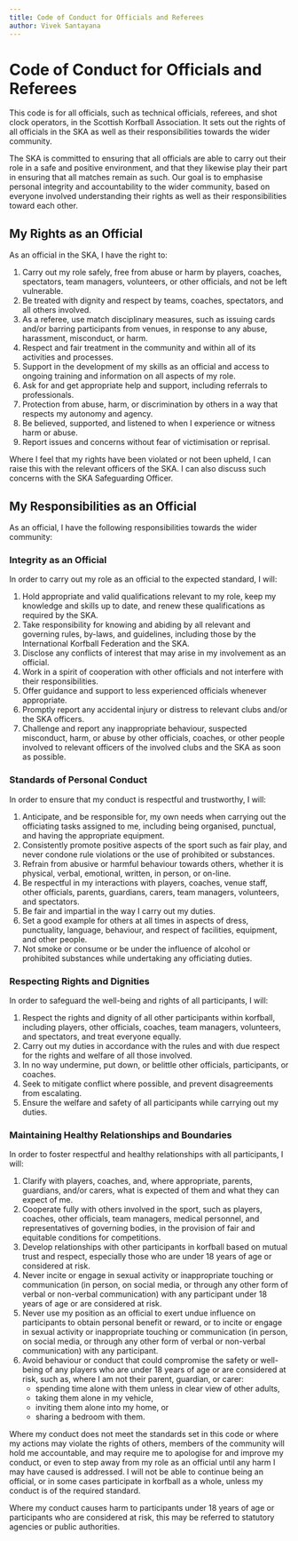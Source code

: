 ```yaml
---
title: Code of Conduct for Officials and Referees
author: Vivek Santayana
---
```


# Code of Conduct for Officials and Referees

This code is for all officials, such as technical officials, referees, and shot clock operators, in the Scottish Korfball Association.
It sets out the rights of all officials in the SKA as well as their responsibilities towards the wider community.

The SKA is committed to ensuring that all officials are able to carry out their role in a safe and positive environment, and that they likewise play their part in ensuring that all matches remain as such.
Our goal is to emphasise personal integrity and accountability to the wider community, based on everyone involved understanding their rights as well as their responsibilities toward each other.

## My Rights as an Official

As an official in the SKA, I have the right to:

1. Carry out my role safely, free from abuse or harm by players, coaches, spectators, team managers, volunteers, or other officials, and not be left vulnerable.
2. Be treated with dignity and respect by teams, coaches, spectators, and all others involved.
3. As a referee, use match disciplinary measures, such as issuing cards and/or barring participants from venues, in response to any abuse, harassment, misconduct, or harm.
4. Respect and fair treatment in the community and within all of its activities and processes.
5. Support in the development of my skills as an official and access to ongoing training and information on all aspects of my role.
6. Ask for and get appropriate help and support, including referrals to professionals.
7. Protection from abuse, harm, or discrimination by others in a way that respects my autonomy and agency.
8. Be believed, supported, and listened to when I experience or witness harm or abuse.
9. Report issues and concerns without fear of victimisation or reprisal.

Where I feel that my rights have been violated or not been upheld, I can raise this with the relevant officers of the SKA.
I can also discuss such concerns with the SKA Safeguarding Officer.

## My Responsibilities as an Official

As an official, I have the following responsibilities towards the wider community:

### Integrity as an Official

In order to carry out my role as an official to the expected standard, I will:

1. Hold appropriate and valid qualifications relevant to my role, keep my knowledge and skills up to date, and renew these qualifications as required by the SKA.
2. Take responsibility for knowing and abiding by all relevant and governing rules, by-laws, and guidelines, including those by the International Korfball Federation and the SKA.
3. Disclose any conflicts of interest that may arise in my involvement as an official.
4. Work in a spirit of cooperation with other officials and not interfere with their responsibilities.
5. Offer guidance and support to less experienced officials whenever appropriate.
6. Promptly report any accidental injury or distress to relevant clubs and/or the SKA officers.
7. Challenge and report any inappropriate behaviour, suspected misconduct, harm, or abuse by other officials, coaches, or other people involved to relevant officers of the involved clubs and the SKA as soon as possible.

### Standards of Personal Conduct

In order to ensure that my conduct is respectful and trustworthy, I will:

1. Anticipate, and be responsible for, my own needs when carrying out the officiating tasks assigned to me, including being organised, punctual, and having the appropriate equipment.
2. Consistently promote positive aspects of the sport such as fair play, and never condone rule violations or the use of prohibited or substances.
3. Refrain from abusive or harmful behaviour towards others, whether it is physical, verbal, emotional, written, in person, or on-line.
4. Be respectful in my interactions with players, coaches, venue staff, other officials, parents, guardians, carers, team managers, volunteers, and spectators.
5. Be fair and impartial in the way I carry out my duties.
6. Set a good example for others at all times in aspects of dress, punctuality, language, behaviour, and respect of facilities, equipment, and other people.
7. Not smoke or consume or be under the influence of alcohol or prohibited substances while undertaking any officiating duties.

### Respecting Rights and Dignities

In order to safeguard the well-being and rights of all participants, I will:

1. Respect the rights and dignity of all other participants within korfball, including players, other officials, coaches, team managers, volunteers, and spectators, and treat everyone equally.
2. Carry out my duties in accordance with the rules and with due respect for the rights and welfare of all those involved.
3. In no way undermine, put down, or belittle other officials, participants, or coaches.
4. Seek to mitigate conflict where possible, and prevent disagreements from escalating.
5. Ensure the welfare and safety of all participants while carrying out my duties.

### Maintaining Healthy Relationships and Boundaries

In order to foster respectful and healthy relationships with all participants, I will:

1. Clarify with players, coaches, and, where appropriate, parents, guardians, and/or carers, what is expected of them and what they can expect of me.
2. Cooperate fully with others involved in the sport, such as players, coaches, other officials, team managers, medical personnel, and representatives of governing bodies, in the provision of fair and equitable conditions for competitions.
3. Develop relationships with other participants in korfball based on mutual trust and respect, especially those who are under 18 years of age or considered at risk.
4. Never incite or engage in sexual activity or inappropriate touching or communication (in person, on social media, or through any other form of verbal or non-verbal communication) with any participant under 18 years of age or are considered at risk.
5. Never use my position as an official to exert undue influence on participants to obtain personal benefit or reward, or to incite or engage in sexual activity or inappropriate touching or communication (in person, on social media, or through any other form of verbal or non-verbal communication) with any participant.
6. Avoid behaviour or conduct that could compromise the safety or well-being of any players who are under 18 years of age or are considered at risk, such as, where I am not their parent, guardian, or carer:  
    - spending time alone with them unless in clear view of other adults,
    - taking them alone in my vehicle,
    - inviting them alone into my home, or
    - sharing a bedroom with them.

Where my conduct does not meet the standards set in this code or where my actions may violate the rights of others, members of the community will hold me accountable, and may require me to apologise for and improve my conduct, or even to step away from my role as an official until any harm I may have caused is addressed.
I will not be able to continue being an official, or in some cases participate in korfball as a whole, unless my conduct is of the required standard.

Where my conduct causes harm to participants under 18 years of age or participants who are considered at risk, this may be referred to statutory agencies or public authorities.
